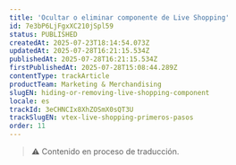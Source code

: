 ```yaml
---
title: 'Ocultar o eliminar componente de Live Shopping'
id: 7e3bP6LjFgxXC210jSpl59
status: PUBLISHED
createdAt: 2025-07-23T18:14:54.073Z
updatedAt: 2025-07-28T16:21:15.534Z
publishedAt: 2025-07-28T16:21:15.534Z
firstPublishedAt: 2025-07-28T15:08:44.289Z
contentType: trackArticle
productTeam: Marketing & Merchandising
slugEN: hiding-or-removing-live-shopping-component
locale: es
trackId: 3eCHNCIx8XhZOSmX0sQT3U
trackSlugEN: vtex-live-shopping-primeros-pasos
order: 11
---
```


> ⚠️ Contenido en proceso de traducción.
